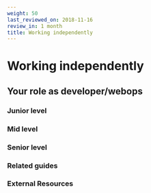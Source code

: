 ```yaml
---
weight: 50
last_reviewed_on: 2018-11-16
review_in: 1 month
title: Working independently
---
```


# Working independently

## Your role as developer/webops

### Junior level

### Mid level

### Senior level

### Related guides

### External Resources
